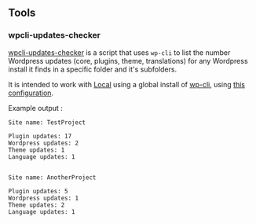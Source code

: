 ## Tools

### wpcli-updates-checker

[wpcli-updates-checker](https://github.com/mwmdev/tools/blob/main/wpcli-updates-checker.py) is a script that uses `wp-cli` to list the number Wordpress updates (core, plugins, theme, translations) for any Wordpress install it finds in a specific folder and it's subfolders.

It is intended to work with [Local](https://localwp.com/) using a global install of [wp-cli](https://wp-cli.org/), using [this configuration](https://salferrarello.com/wp-cli-local-by-flywheel-without-ssh/).

Example output :

```
Site name: TestProject

Plugin updates: 17
Wordpress updates: 2
Theme updates: 1
Language updates: 1


Site name: AnotherProject

Plugin updates: 5 
Wordpress updates: 1
Theme updates: 2
Language updates: 1
```
